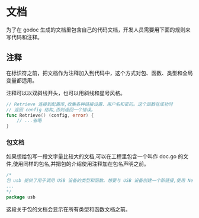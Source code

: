 # 文档

为了在 godoc 生成的文档里包含自己的代码文档，开发人员需要用下面的规则来写代码和注释。

## 注释

在标识符之前，把文档作为注释加入到代码中，这个方式对包、函数、类型和全局变量都适用。

注释可以以双斜线开头，也可以用斜线和星号风格。

```go
// Retrieve 连接到配置库,收集各种链接设置、用户名和密码。这个函数在成功时
// 返回 config 结构,否则返回一个错误。
func Retrieve() (config, error) {
	// ...省略
}
```

### 包文档

如果想给包写一段文字量比较大的文档,可以在工程里包含一个叫作 doc.go 的文件,使用同样的包名,并把包的介绍使用注释加在包名声明之前。

```go
/*
包 usb 提供了用于调用 USB 设备的类型和函数。想要与 USB 设备创建一个新链接,使用 NewConnection
...
*/
package usb
```

这段关于包的文档会显示在所有类型和函数文档之前。



